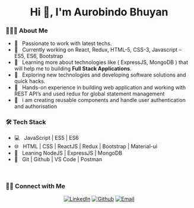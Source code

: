 <h1 align="center">Hi 👋, I'm Aurobindo Bhuyan</h1>

### 👨🏻‍💻 About Me
- 🌱 &nbsp; Passionate to work with latest techs.
- 🔭 &nbsp; Currently working on React, Redux, HTML-5, CSS-3, Javascript – ES5, ES6, Bootstrap
- 🌱 &nbsp; Learning more about technologies like ( ExpressJS, MongoDB ) that will help me to building **Full Stack Applications**.
- 🤔 &nbsp; Exploring new technologies and developing software solutions and quick hacks.
- 🌱 &nbsp; Hands-on experience in building web application and working with REST API’s and used redux for global statement management 
- 🌱 &nbsp; i am creating reusable components and handle user authentication and authorisation

### <h3>🛠 Tech Stack</h3>
- 💻 &nbsp; JavaScript | ES5 | ES6
- 🌐 &nbsp; HTML | CSS | ReactJS | Redux | Bootstrap | Material-ui 
- 🔭 &nbsp; Leaning NodeJS | ExpressJS | MongoDB
- 🔧 &nbsp; Git | Github | VS Code | Postman
<br/>


<h3> 🤝🏻 Connect with Me </h3>
<p align="center">
<a href="https://www.linkedin.com/in/aurobindo-bhuyan-4818a4207"><img alt="LinkedIn" src="https://img.shields.io/badge/LinkedIn-%20Aurobindo%20Bhuyan-blue?style=flat&logo=linkedin"></a>
<a href="https://github.com/aurobindobhuyan"><img alt="Github" src="https://img.shields.io/badge/GitHub-AurobindoBhuyan-blue?style=flat&logo=github"></a>
<a href="mailto:aurobindobhuyan6@gmail.com"><img alt="Email" src="https://img.shields.io/badge/Email-aurobindobhuyan6%40gmail.com-blue?style=flat&logo=gmail"></a>
</p>

<!---
aurobindobhuyan/aurobindobhuyan is a ✨ special ✨ repository because its `README.md` (this file) appears on your GitHub profile.
You can click the Preview link to take a look at your changes.
--->
